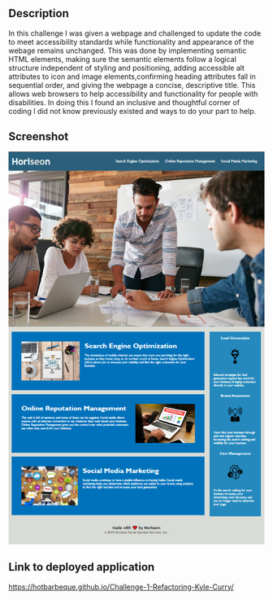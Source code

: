 # <Challenge-1-Refactoring-Kyle-Curry>

## Description

In this challenge I was given a webpage and challenged to update the code to meet accessibility standards while functionality and appearance of the webage remains unchanged. This was done by implementing semantic HTML elements, making sure the semantic elements follow a logical structure independent of styling and positioning, adding accessible alt attributes to icon and image elements,confirming heading attributes fall in sequential order, and giving the webpage a concise, descriptive title. This allows web browsers to help accessibility and functionality for people with disabilities. In doing this I found an inclusive and thoughtful corner of coding I did not know previously existed and ways to do your part to help.

## Screenshot

![Horiseon](/assets/images/Screenshot.png)

## Link to deployed application

 https://hotbarbeque.github.io/Challenge-1-Refactoring-Kyle-Curry/
